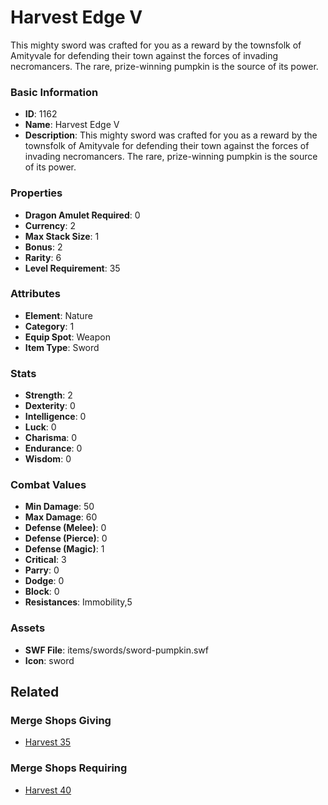 # Harvest Edge V

This mighty sword was crafted for you as a reward by the townsfolk of Amityvale for defending their town against the forces of invading necromancers. The rare, prize-winning pumpkin is the source of its power.

### Basic Information

- **ID**: 1162
- **Name**: Harvest Edge V
- **Description**: This mighty sword was crafted for you as a reward by the townsfolk of Amityvale for defending their town against the forces of invading necromancers. The rare, prize-winning pumpkin is the source of its power.

### Properties

- **Dragon Amulet Required**: 0
- **Currency**: 2
- **Max Stack Size**: 1
- **Bonus**: 2
- **Rarity**: 6
- **Level Requirement**: 35

### Attributes

- **Element**: Nature
- **Category**: 1
- **Equip Spot**: Weapon
- **Item Type**: Sword

### Stats

- **Strength**: 2
- **Dexterity**: 0
- **Intelligence**: 0
- **Luck**: 0
- **Charisma**: 0
- **Endurance**: 0
- **Wisdom**: 0

### Combat Values

- **Min Damage**: 50
- **Max Damage**: 60
- **Defense (Melee)**: 0
- **Defense (Pierce)**: 0
- **Defense (Magic)**: 1
- **Critical**: 3
- **Parry**: 0
- **Dodge**: 0
- **Block**: 0
- **Resistances**: Immobility,5

### Assets

- **SWF File**: items/swords/sword-pumpkin.swf
- **Icon**: sword

## Related

### Merge Shops Giving

- [Harvest 35](../merge-shops/31-harvest-35.md)

### Merge Shops Requiring

- [Harvest 40](../merge-shops/212-harvest-40.md)

